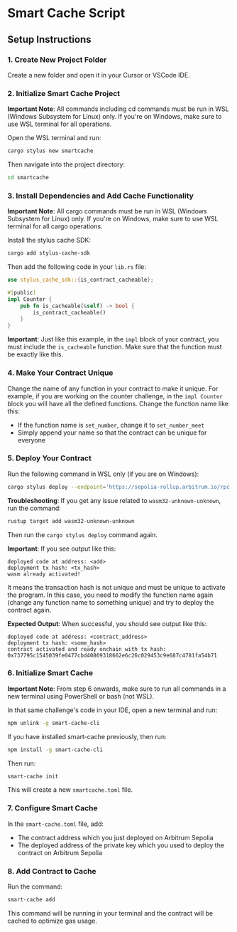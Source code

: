 # Smart Cache Script

## Setup Instructions

### 1. Create New Project Folder

Create a new folder and open it in your Cursor or VSCode IDE.

### 2. Initialize Smart Cache Project

**Important Note**: All commands including cd commands must be run in WSL (Windows Subsystem for Linux) only. If you're on Windows, make sure to use WSL terminal for all operations.

Open the WSL terminal and run:
```bash
cargo stylus new smartcache
```

Then navigate into the project directory:
```bash
cd smartcache
```

### 3. Install Dependencies and Add Cache Functionality

**Important Note**: All cargo commands must be run in WSL (Windows Subsystem for Linux) only. If you're on Windows, make sure to use WSL terminal for all cargo operations.

Install the stylus cache SDK:
```bash
cargo add stylus-cache-sdk
```

Then add the following code in your `lib.rs` file:

```rust
use stylus_cache_sdk::{is_contract_cacheable};

#[public]
impl Counter {
    pub fn is_cacheable(&self) -> bool {
        is_contract_cacheable()
    }
}
```

**Important**: Just like this example, in the `impl` block of your contract, you must include the `is_cacheable` function. Make sure that the function must be exactly like this.

### 4. Make Your Contract Unique

Change the name of any function in your contract to make it unique. For example, if you are working on the counter challenge, in the `impl Counter` block you will have all the defined functions. Change the function name like this:

- If the function name is `set_number`, change it to `set_number_meet`
- Simply append your name so that the contract can be unique for everyone

### 5. Deploy Your Contract

Run the following command in WSL only (if you are on Windows):

```bash
cargo stylus deploy --endpoint='https://sepolia-rollup.arbitrum.io/rpc' --private-key="<YOUR_PRIVATE_KEY>" --no-verify
```

**Troubleshooting**: If you get any issue related to `wasm32-unknown-unknown`, run the command:
```bash
rustup target add wasm32-unknown-unknown
```

Then run the `cargo stylus deploy` command again.

**Important**: If you see output like this:
```
deployed code at address: <add>
deployment tx hash: <tx_hash>
wasm already activated!
```

It means the transaction hash is not unique and must be unique to activate the program. In this case, you need to modify the function name again (change any function name to something unique) and try to deploy the contract again.

**Expected Output**: When successful, you should see output like this:
```
deployed code at address: <contract_address>
deployment tx hash: <some_hash>
contract activated and ready onchain with tx hash: 0x737795c1545039fe0477cbd40869318662e6c26c029453c9e687c4781fa54b71
```

### 6. Initialize Smart Cache

**Important Note**: From step 6 onwards, make sure to run all commands in a new terminal using PowerShell or bash (not WSL).

In that same challenge's code in your IDE, open a new terminal and run:

```bash
npm unlink -g smart-cache-cli
```

If you have installed smart-cache previously, then run:
```bash
npm install -g smart-cache-cli
```

Then run:
```bash
smart-cache init
```

This will create a new `smartcache.toml` file.

### 7. Configure Smart Cache

In the `smart-cache.toml` file, add:
- The contract address which you just deployed on Arbitrum Sepolia
- The deployed address of the private key which you used to deploy the contract on Arbitrum Sepolia

### 8. Add Contract to Cache

Run the command:
```bash
smart-cache add
```

This command will be running in your terminal and the contract will be cached to optimize gas usage.
